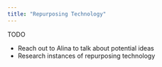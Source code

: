 ```yaml
---
title: "Repurposing Technology"
---
```

TODO
* Reach out to Alina to talk about potential ideas
* Research instances of repurposing technology
